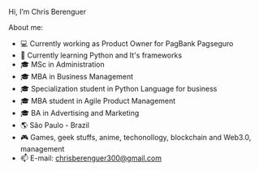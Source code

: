 Hi, I’m Chris Berenguer
 
About me:

- 💻 Currently working as Product Owner for PagBank Pagseguro
- 🐍 Currently learning Python and It's frameworks
- 🎓 MSc in Administration
- 🎓 MBA in Business Management
- 🎓 Specialization student in Python Language for business
- 🎓 MBA student in Agile Product Management 
- 🎓 BA in Advertising and Marketing
- 🌎 São Paulo - Brazil
- 🎮 Games, geek stuffs, anime, techonollogy, blockchain and Web3.0, management
- 📫 E-mail: chrisberenguer300@gmail.com 

